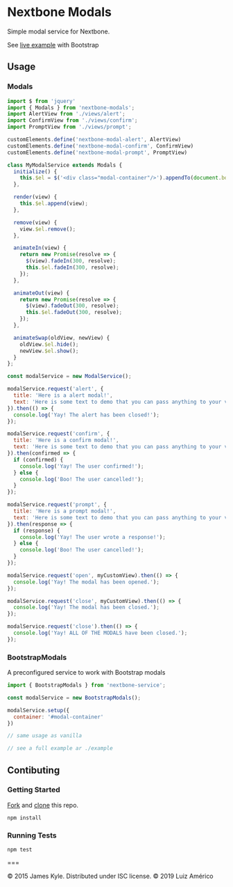 # Nextbone Modals

Simple modal service for Nextbone.

See [live example](https://blikblum.github.io/nextbone-modals/example/dist/) with Bootstrap

## Usage

### Modals

```js
import $ from 'jquery'
import { Modals } from 'nextbone-modals';
import AlertView from './views/alert';
import ConfirmView from './views/confirm';
import PromptView from './views/prompt';

customElements.define('nextbone-modal-alert', AlertView)
customElements.define('nextbone-modal-confirm', ConfirmView)
customElements.define('nextbone-modal-prompt', PromptView)

class MyModalService extends Modals {
  initialize() {
    this.$el = $('<div class="modal-container"/>').appendTo(document.body);
  },

  render(view) {
    this.$el.append(view);
  },

  remove(view) {
    view.$el.remove();
  },

  animateIn(view) {
    return new Promise(resolve => {
      $(view).fadeIn(300, resolve);
      this.$el.fadeIn(300, resolve);
    });
  },

  animateOut(view) {
    return new Promise(resolve => {
      $(view).fadeOut(300, resolve);
      this.$el.fadeOut(300, resolve);
    });
  },

  animateSwap(oldView, newView) {
    oldView.$el.hide();
    newView.$el.show();
  }
};

const modalService = new ModalService();

modalService.request('alert', {
  title: 'Here is a alert modal!',
  text: 'Here is some text to demo that you can pass anything to your view'
}).then(() => {
  console.log('Yay! The alert has been closed!');
});

modalService.request('confirm', {
  title: 'Here is a confirm modal!',
  text: 'Here is some text to demo that you can pass anything to your view'
}).then(confirmed => {
  if (confirmed) {
    console.log('Yay! The user confirmed!');
  } else {
    console.log('Boo! The user cancelled!');
  }
});

modalService.request('prompt', {
  title: 'Here is a prompt modal!',
  text: 'Here is some text to demo that you can pass anything to your view'
}).then(response => {
  if (response) {
    console.log('Yay! The user wrote a response!');
  } else {
    console.log('Boo! The user cancelled!');
  }
});

modalService.request('open', myCustomView).then(() => {
  console.log('Yay! The modal has been opened.');
});

modalService.request('close', myCustomView).then(() => {
  console.log('Yay! The modal has been closed.');
});

modalService.request('close').then(() => {
  console.log('Yay! ALL OF THE MODALS have been closed.');
});
```

### BootstrapModals

A preconfigured service to work with Bootstrap modals

```js
import { BootstrapModals } from 'nextbone-service';

const modalService = new BootstrapModals();

modalService.setup({
  container: '#modal-container'
})

// same usage as vanilla

// see a full example ar ./example
```


## Contibuting

### Getting Started

[Fork](https://help.github.com/articles/fork-a-repo/) and
[clone](http://git-scm.com/docs/git-clone) this repo.

```
npm install
```

### Running Tests

```
npm test
```

===

© 2015 James Kyle. Distributed under ISC license.
© 2019 Luiz Américo
